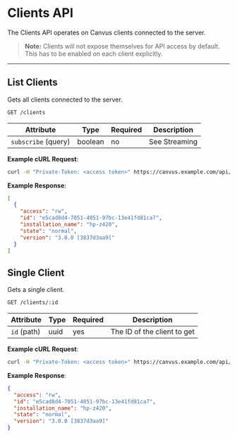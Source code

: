 # Clients API

The Clients API operates on Canvus clients connected to the server.

> **Note:** Clients will not expose themselves for API access by default. This has to be enabled on each client explicitly.

---

## List Clients

Gets all clients connected to the server.

```bash
GET /clients
```

| Attribute           | Type    | Required | Description                  |
|---------------------|---------|----------|------------------------------|
| `subscribe` (query) | boolean | no       | See Streaming                |

**Example cURL Request**:
```bash
curl -H "Private-Token: <access token>" https://canvus.example.com/api/v1/clients
```

**Example Response**:
```json
[
  {
    "access": "rw",
    "id": "e5cad8d4-7051-4051-97bc-13e41fd81ca7",
    "installation_name": "hp-z420",
    "state": "normal",
    "version": "3.0.0 [3837d3aa9]"
  }
]
```

## Single Client

Gets a single client.

```bash
GET /clients/:id
```

| Attribute           | Type    | Required | Description                  |
|---------------------|---------|----------|------------------------------|
| `id` (path)         | uuid    | yes      | The ID of the client to get  |

**Example cURL Request**:
```bash
curl -H "Private-Token: <access token>" https://canvus.example.com/api/v1/clients/e5cad8d4-7051-4051-97bc-13e41fd81ca7
```

**Example Response**:
```json
{
  "access": "rw",
  "id": "e5cad8d4-7051-4051-97bc-13e41fd81ca7",
  "installation_name": "hp-z420",
  "state": "normal",
  "version": "3.0.0 [3837d3aa9]"
}
``` 